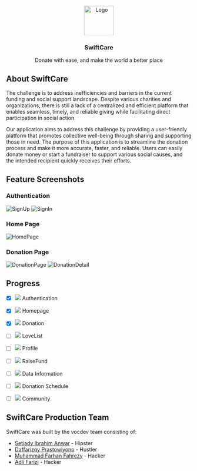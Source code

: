<!-- SwiftCare LOGO -->
<br />
<div align="center">
  <a href="https://github.com/setiadyanwar/SwiftCare">
    <img src="images/SwiftCare.svg" alt="Logo" width="80" height="80">
  </a>

  <h3 align="center">SwiftCare</h3>

  <p align="center">
    Donate with ease, and make the world a better place
    <br />
  </p>
</div>

<!-- ABOUT SwiftCare-->
## About SwiftCare
The challenge is to address inefficiencies and barriers in the current funding and social support landscape. Despite various charities and organizations, there is still a lack of a centralized and efficient platform that enables seamless, timely, and reliable giving while facilitating direct participation in social action.

Our application aims to address this challenge by providing a user-friendly platform that promotes collective well-being through sharing and supporting those in need. The purpose of this application is to streamline the donation process and make it more accurate, faster, and reliable. Users can easily donate money or start a fundraiser to support various social causes, and the intended recipient quickly receives their efforts.

<!-- Feature Screenshots -->
## Feature Screenshots
### Authentication
<img src="images/Sign Up.jpg" alt="SignUp">
<img src="images/Sign In.jpg" alt="SignIn">

### Home Page
<img src="images/Homepage.jpg" alt="HomePage">

### Donation Page
<img src="images/Donation_Page.jpg" alt="DonationPage">
<img src="" alt="DonationDetail">

<!-- Progress -->
## Progress
- [x] ![](https://geps.dev/progress/70) Authentication
- [x] ![](https://geps.dev/progress/30) Homepage
- [x] ![](https://geps.dev/progress/20) Donation
- [ ] ![](https://geps.dev/progress/0) LoveList
- [ ] ![](https://geps.dev/progress/0) Profile 
- [ ] ![](https://geps.dev/progress/0) RaiseFund
- [ ] ![](https://geps.dev/progress/0) Data Information
- [ ] ![](https://geps.dev/progress/0) Donation Schedule
- [ ] ![](https://geps.dev/progress/0) Community


<!-- ABOUT Team-->
## SwiftCare Production Team
SwiftCare was built by the vocdev team consisting of:
* <a href="https://github.com/setiadyanwar">Setiady Ibrahim Anwar</a> - Hipster
* <a href="https://github.com/daffariz316">Daffarizqy Prastowiyono</a> - Hustler
* <a href="https://github.com/farhanfahrezyy">Muhammad Farhan Fahrezy</a> - Hacker
* <a href="https://github.com/FrzAdli">Adli Farizi</a> - Hacker

